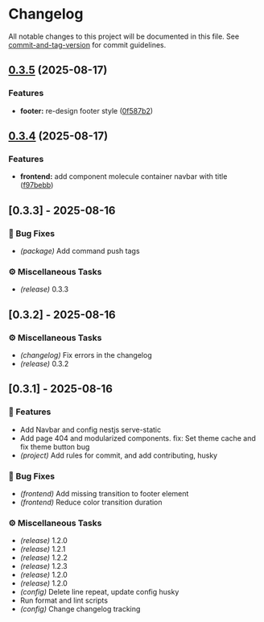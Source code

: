 # Changelog

All notable changes to this project will be documented in this file. See [commit-and-tag-version](https://github.com/absolute-version/commit-and-tag-version) for commit guidelines.

## [0.3.5](https://github.com/somospye/pyeweb/compare/v0.3.4...v0.3.5) (2025-08-17)


### Features

* **footer:** re-design footer style ([0f587b2](https://github.com/somospye/pyeweb/commit/0f587b22a64cfd94db70c47e8061bc9dc937d054))

## [0.3.4](https://github.com/somospye/pyeweb/compare/v0.3.3...v0.3.4) (2025-08-17)


### Features

* **frontend:** add component molecule container navbar with title ([f97bebb](https://github.com/somospye/pyeweb/commit/f97bebbc3d82935743fc9b9a41aa709d08184b22))

## [0.3.3] - 2025-08-16

### 🐛 Bug Fixes

- *(package)* Add command push tags

### ⚙️ Miscellaneous Tasks

- *(release)* 0.3.3
## [0.3.2] - 2025-08-16

### ⚙️ Miscellaneous Tasks

- *(changelog)* Fix errors in the changelog
- *(release)* 0.3.2
## [0.3.1] - 2025-08-16

### 🚀 Features

- Add Navbar and config nestjs serve-static
- Add page 404 and modularized components. fix: Set theme cache and fix theme button bug
- *(project)* Add rules for commit, and add contributing, husky

### 🐛 Bug Fixes

- *(frontend)* Add missing transition to footer element
- *(frontend)* Reduce color transition duration

### ⚙️ Miscellaneous Tasks

- *(release)* 1.2.0
- *(release)* 1.2.1
- *(release)* 1.2.2
- *(release)* 1.2.3
- *(release)* 1.2.0
- *(release)* 1.2.0
- *(config)* Delete line repeat, update config husky
- Run format and lint scripts
- *(config)* Change changelog tracking
